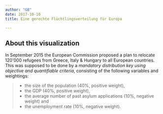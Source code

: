 ```yaml
---
author: "GB"
date: 2017-10-10
title: Eine gerechte Flüchtlingsverteilung für Europa

---
```



## About this visualization

In September 2015 the European Commission proposed a plan to relocate 120'000 refugees from Greece, Italy & Hungary to all European countries.
This was supposed to be done by a *mandatory distribution key using objective and quantifiable criteria*, consisting of the following variables and weightings:
> * the size of the population (40%, positive weight),
> * the GDP (40%, positive weight),
> * the average number of past asylum applications (10%, negative weight) and
> * the unemployment rate (10%, negative weight).
